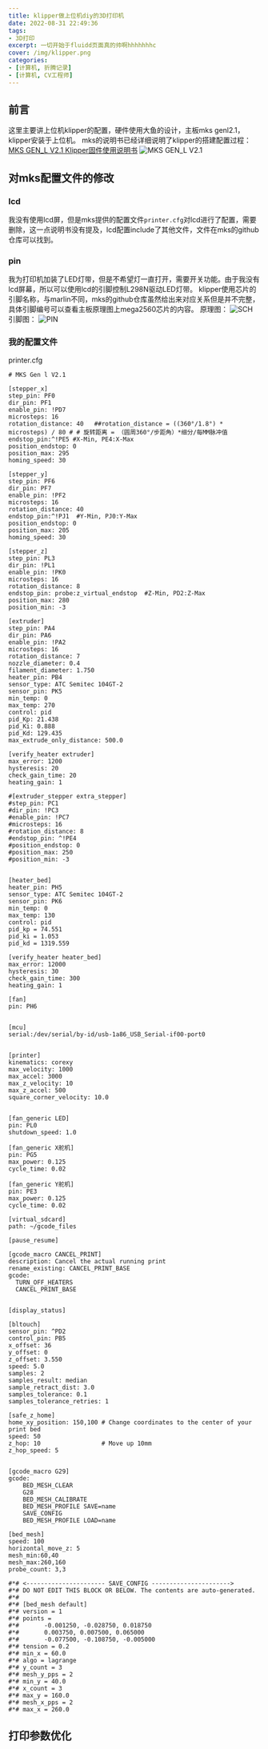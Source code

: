 ```yaml
---
title: klipper做上位机diy的3D打印机
date: 2022-08-31 22:49:36
tags:
- 3D打印
excerpt: 一切开始于fluidd页面真的帅啊hhhhhhhc
cover: /img/klipper.png
categories: 
- [计算机, 折腾记录]
- [计算机, CV工程师]
---
```

## 前言
这里主要讲上位机klipper的配置，硬件使用大鱼的设计，主板mks genl2.1，klipper安装于上位机。
mks的说明书已经详细说明了klipper的搭建配置过程：[MKS GEN_L V2.1 Klipper固件使用说明书](https://blog.csdn.net/gjy_skyblue/article/details/121103193 "MKS GEN_L V2.1 Klipper固件使用说明书")
![MKS GEN_L V2.1](mksgenl21.png)
## 对mks配置文件的修改
### lcd
我没有使用lcd屏，但是mks提供的配置文件`printer.cfg`对lcd进行了配置，需要删除，这一点说明书没有提及，lcd配置include了其他文件，文件在mks的github仓库可以找到。
### pin
我为打印机加装了LED灯带，但是不希望灯一直打开，需要开关功能。由于我没有lcd屏幕，所以可以使用lcd的引脚控制L298N驱动LED灯带。
klipper使用芯片的引脚名称，与marlin不同，mks的github仓库虽然给出来对应关系但是并不完整，具体引脚编号可以查看主板原理图上mega2560芯片的内容。
原理图：
![SCH](SCH.png)
引脚图：
![PIN](PIN.png)

### 我的配置文件
printer.cfg
```
# MKS Gen l V2.1

[stepper_x]
step_pin: PF0
dir_pin: PF1
enable_pin: !PD7
microsteps: 16
rotation_distance: 40   ##rotation_distance = ((360°/1.8°) * microsteps) / 80 # # 旋转距离 = （圆周360°/步距角）*细分/每MM脉冲值
endstop_pin:^!PE5 #X-Min, PE4:X-Max
position_endstop: 0
position_max: 295
homing_speed: 30

[stepper_y]
step_pin: PF6
dir_pin: PF7
enable_pin: !PF2
microsteps: 16
rotation_distance: 40
endstop_pin:^!PJ1  #Y-Min, PJ0:Y-Max
position_endstop: 0
position_max: 205
homing_speed: 30

[stepper_z]
step_pin: PL3
dir_pin: !PL1
enable_pin: !PK0
microsteps: 16
rotation_distance: 8
endstop_pin: probe:z_virtual_endstop  #Z-Min, PD2:Z-Max
position_max: 280
position_min: -3

[extruder]
step_pin: PA4
dir_pin: PA6
enable_pin: !PA2
microsteps: 16
rotation_distance: 7
nozzle_diameter: 0.4
filament_diameter: 1.750
heater_pin: PB4
sensor_type: ATC Semitec 104GT-2
sensor_pin: PK5
min_temp: 0
max_temp: 270
control: pid
pid_Kp: 21.438
pid_Ki: 0.888
pid_Kd: 129.435
max_extrude_only_distance: 500.0

[verify_heater extruder]
max_error: 1200
hysteresis: 20
check_gain_time: 20
heating_gain: 1

#[extruder_stepper extra_stepper]
#step_pin: PC1
#dir_pin: !PC3
#enable_pin: !PC7
#microsteps: 16
#rotation_distance: 8
#endstop_pin: ^!PE4
#position_endstop: 0
#position_max: 250
#position_min: -3


[heater_bed]
heater_pin: PH5
sensor_type: ATC Semitec 104GT-2
sensor_pin: PK6
min_temp: 0
max_temp: 130
control: pid
pid_kp = 74.551
pid_ki = 1.053
pid_kd = 1319.559

[verify_heater heater_bed]
max_error: 12000
hysteresis: 30
check_gain_time: 300
heating_gain: 1

[fan]
pin: PH6


[mcu]
serial:/dev/serial/by-id/usb-1a86_USB_Serial-if00-port0


[printer]
kinematics: corexy
max_velocity: 1000
max_accel: 3000
max_z_velocity: 10
max_z_accel: 500
square_corner_velocity: 10.0


[fan_generic LED]
pin: PL0
shutdown_speed: 1.0

[fan_generic X舵机]
pin: PG5
max_power: 0.125
cycle_time: 0.02

[fan_generic Y舵机]
pin: PE3
max_power: 0.125
cycle_time: 0.02

[virtual_sdcard]
path: ~/gcode_files

[pause_resume]

[gcode_macro CANCEL_PRINT]
description: Cancel the actual running print
rename_existing: CANCEL_PRINT_BASE
gcode:
  TURN_OFF_HEATERS
  CANCEL_PRINT_BASE


[display_status]

[bltouch]
sensor_pin: ^PD2
control_pin: PB5
x_offset: 36
y_offset: 0
z_offset: 3.550
speed: 5.0
samples: 2
samples_result: median
sample_retract_dist: 3.0
samples_tolerance: 0.1
samples_tolerance_retries: 1

[safe_z_home]
home_xy_position: 150,100 # Change coordinates to the center of your print bed
speed: 50
z_hop: 10                 # Move up 10mm
z_hop_speed: 5


[gcode_macro G29]
gcode:
    BED_MESH_CLEAR
    G28
    BED_MESH_CALIBRATE
    BED_MESH_PROFILE SAVE=name
    SAVE_CONFIG
    BED_MESH_PROFILE LOAD=name

[bed_mesh]
speed: 100
horizontal_move_z: 5
mesh_min:60,40
mesh_max:260,160
probe_count: 3,3

#*# <---------------------- SAVE_CONFIG ---------------------->
#*# DO NOT EDIT THIS BLOCK OR BELOW. The contents are auto-generated.
#*#
#*# [bed_mesh default]
#*# version = 1
#*# points =
#*# 	  -0.001250, -0.028750, 0.018750
#*# 	  0.003750, 0.007500, 0.065000
#*# 	  -0.077500, -0.108750, -0.005000
#*# tension = 0.2
#*# min_x = 60.0
#*# algo = lagrange
#*# y_count = 3
#*# mesh_y_pps = 2
#*# min_y = 40.0
#*# x_count = 3
#*# max_y = 160.0
#*# mesh_x_pps = 2
#*# max_x = 260.0

```

## 打印参数优化
